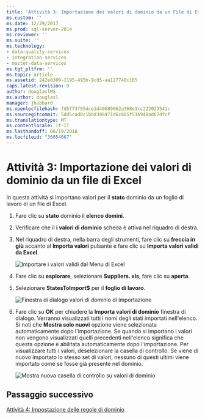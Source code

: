```yaml
---
title: 'Attività 3: Importazione dei valori di dominio da un File di Excel | Documenti Microsoft'
ms.custom: ''
ms.date: 12/29/2017
ms.prod: sql-server-2014
ms.reviewer: ''
ms.suite: ''
ms.technology:
- data-quality-services
- integration-services
- master-data-services
ms.tgt_pltfrm: ''
ms.topic: article
ms.assetid: 242e8309-1195-495b-9cd5-aa127748c185
caps.latest.revision: 9
author: douglaslMS
ms.author: douglasl
manager: jhubbard
ms.openlocfilehash: fd5f73f95dce1d40689062a368e1cc222023541c
ms.sourcegitcommit: 5dd5cad0c1bbd308471d6c885f516948ad67dfcf
ms.translationtype: MT
ms.contentlocale: it-IT
ms.lasthandoff: 06/19/2018
ms.locfileid: "36054667"
---
```

# <a name="task-3-importing-domain-values-from-an-excel-file"></a>Attività 3: Importazione dei valori di dominio da un file di Excel
  In questa attività si importano valori per il **stato** dominio da un foglio di lavoro di un file di Excel.  
  
1.  Fare clic su **stato** dominio il **elenco domini**.  
  
2.  Verificare che il **i valori di dominio** scheda è attiva nel riquadro di destra.  
  
3.  Nel riquadro di destra, nella barra degli strumenti, fare clic su **freccia in giù** accanto al **Importa valori** pulsante e fare clic su **Importa valori validi da Excel**.  
  
     ![Importare i valori validi dal Menu di Excel](../../2014/tutorials/media/et-importingdomainvaluesfromanexcelfile-01.jpg "Importa valori validi dal Menu di Excel")  
  
4.  Fare clic su **esplorare**, selezionare **Suppliers. xls**, fare clic su **aperta**.  
  
5.  Selezionare **StatesToImport$** per il **foglio di lavoro**.  
  
     ![Finestra di dialogo valori di dominio di importazione](../../2014/tutorials/media/et-importingdomainvaluesfromanexcelfile-02.jpg "finestra di dialogo valori di dominio di importazione")  
  
6.  Fare clic su **OK** per chiudere la **Importa valori di dominio** finestra di dialogo. Verranno visualizzati tutti i nomi degli stati importati nell'elenco. Si noti che **Mostra solo nuovi** opzione viene selezionata automaticamente dopo l'importazione. Se quando si importano i valori non vengono visualizzati quelli precedenti nell'elenco significa che questa opzione è abilitata automaticamente dopo l'importazione. Per visualizzare tutti i valori, deselezionare la casella di controllo. Se viene di nuovo importato lo stesso set di valori, nessuno di questi ultimi viene importato come se fosse già presente nel dominio.  
  
     ![Mostra nuova casella di controllo su valori di dominio](../../2014/tutorials/media/et-importingdomainvaluesfromanexcelfile-03.jpg "Mostra nuova casella di controllo su valori di dominio")  
  
## <a name="next-step"></a>Passaggio successivo  
 [Attività 4: Impostazione delle regole di dominio](../../2014/tutorials/task-4-setting-domain-rules.md)  
  
  